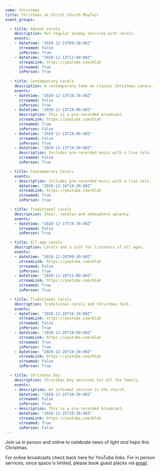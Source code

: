 ```yaml
---
name: Christmas
title: Christmas at Christ Church Mayfair
event_groups:

  - title: Advent Carols
    description: Our regular Sunday services with carols.
    events:
    - datetime: "2020-12-13T09:30:00Z"
      streamed: False
      inPerson: True
    - datetime: "2020-12-13T11:00:00Z"
      streamLink: https://youtube.com/blah
      streamed: True
      inPerson: True
  
  - title: Contemporary Carols
    description: A contemporary take on classic Christmas carols.
    events:
    - datetime: "2020-12-13T16:30:00Z"
      streamed: False
      inPerson: True
    - datetime: "2020-12-13T18:00:00Z"
      description: This is a pre-recorded broadcast.
      streamLink: https://youtube.com/blah
      streamed: True
      inPerson: False
    - datetime: "2020-12-13T18:00:00Z"
      streamed: False
      inPerson: True
    - datetime: "2020-12-13T19:30:00Z"
      description: Includes pre-recorded music with a live talk.
      streamed: False
      inPerson: True

  - title: Contemporary Carols
    events:
    - description: Includes pre-recorded music with a live talk.
      datetime: "2020-12-16T19:30:00Z"
      streamLink: https://youtube.com/blah
      streamed: True
      inPerson: True

  - title: Traditional Carols
    description: Choir, candles and atmosphere aplenty.
    events:
    - datetime: "2020-12-17T19:30:00Z"
      streamed: False
      inPerson: True

  - title: All-age Carols
    description: Carols and a talk for listeners of all ages.
    events:
    - datetime: "2020-12-20T09:30:00Z"
      streamLink: https://youtube.com/blah
      streamed: False
      inPerson: True
    - datetime: "2020-12-20T11:00:00Z"
      streamLink: https://youtube.com/blah
      streamed: True
      inPerson: True

  - title: Traditional Carols
    description: Traditional carols and Christmas talk.
    events:
    - datetime: "2020-12-20T16:30:00Z"
      streamLink: https://youtube.com/blah
      streamed: False
      inPerson: True
    - datetime: "2020-12-20T18:00:00Z"
      streamLink: https://youtube.com/blah
      streamed: True
      inPerson: True
    - datetime: "2020-12-20T19:30:00Z"
      streamLink: https://youtube.com/blah
      streamed: False
      inPerson: True

  - title: Christmas Day
    description: Christmas Day services for all the family.
    events:
    - description: An informal service in the church.
      datetime: "2020-12-25T10:30:00Z"
      streamed: False
      inPerson: True
    - description: This is a pre-recorded broadcast.
      datetime: "2020-12-25T10:30:00Z"
      streamLink: https://youtube.com/blah
      streamed: True
      inPerson: False
---
```

Join us *in person* and online to celebrate news of *light and hope* this Christmas.

For online broadcasts check back here for YouTube links. For in person services, since space is limited, please book guest places via [email](mailto:peter.balsdon@christchurchmayfair.org).